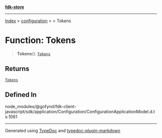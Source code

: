 [**fdk-store**](../../../README.md)
***

[Index](../../../API.md) > [configuration](../../README.md) > [<internal>](../README.md) > Tokens

# Function: Tokens

> **Tokens**(): [`Tokens`](../type-aliases/type-alias.Tokens.md)

## Returns

[`Tokens`](../type-aliases/type-alias.Tokens.md)

## Defined In

node\_modules/@gofynd/fdk-client-javascript/sdk/application/Configuration/ConfigurationApplicationModel.d.ts:1061

***
Generated using [TypeDoc](https://typedoc.org/) and [typedoc-plugin-markdown](https://www.npmjs.com/package/typedoc-plugin-markdown)
